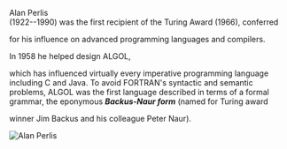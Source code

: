 Alan Perlis  
  (1922--1990) was the first recipient of the Turing Award (1966), conferred
  
  for his influence on advanced programming languages and compilers.
  
  
  In 1958 he helped design ALGOL,
  
  which has influenced virtually every imperative programming language
  including C and Java.  To avoid FORTRAN's
  syntactic and semantic problems, ALGOL was the first language
  described in terms of a formal grammar, the eponymous
  _**Backus-Naur form**_ (named for Turing award
  
  
  winner Jim Backus and his colleague Peter Naur).
  
![Alan Perlis](ch_javascript/figs/perlis.png)